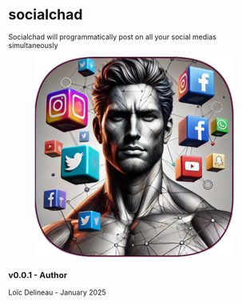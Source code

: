 # socialchad
Socialchad will programmatically post on all your social medias simultaneously 

<p align="center">
	<img src="assets/logo.png" width="400">
</p>

### v0.0.1 - Author
Loïc Delineau - January 2025
